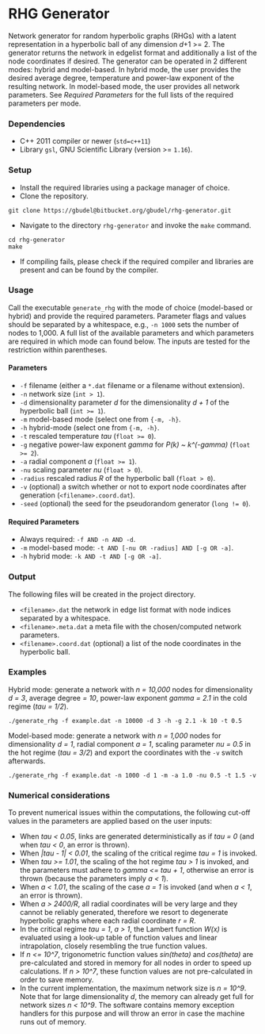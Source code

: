 # RHG Generator #

Network generator for random hyperbolic graphs (RHGs) with a latent representation in a hyperbolic ball of any dimension *d*+1 >= 2. The generator returns the network in edgelist format and additionally a list of the node coordinates if desired. The generator can be operated in 2 different modes: hybrid and model-based. In hybrid mode, the user provides the desired average degree, temperature and power-law exponent of the resulting network. In model-based mode, the user provides all network parameters. See *Required Parameters* for the full lists of the required parameters per mode.

### Dependencies
- C++ 2011 compiler or newer (`std=c++11`)
- Library `gsl`, GNU Scientific Library (version >= `1.16`).

### Setup
- Install the required libraries using a package manager of choice.
- Clone the repository.
``` 
git clone https://gbudel@bitbucket.org/gbudel/rhg-generator.git 
```
- Navigate to the directory `rhg-generator` and invoke the `make` command.
```
cd rhg-generator
make
```
- If compiling fails, please check if the required compiler and libraries are present and can be found by the compiler.

### Usage
Call the executable `generate_rhg` with the mode of choice (model-based or hybrid) and provide the required parameters. Parameter flags and values should be separated by a whitespace, e.g., `-n 1000` sets the number of nodes to 1,000. A full list of the available parameters and which parameters are required in which mode can found below. The inputs are tested for the restriction within parentheses.

#### Parameters
* `-f` 		filename (either a `*.dat` filename or a filename without extension).
* `-n` 		network size (`int > 1`).
* `-d` 		dimensionality parameter *d* for the dimensionality *d + 1* of the hyperbolic ball (`int >= 1`).
* `-m` 		model-based mode (select one from `{-m, -h}`.
* `-h`		hybrid-mode (select one from `{-m, -h}`.
* `-t` 		rescaled temperature *tau* (`float >= 0`).
* `-g` 		negative power-law exponent *gamma* for *P(k) ~ k^(-gamma)* (`float >= 2`).
* `-a` 		radial component *a* (`float >= 1`).
* `-nu`		scaling parameter *nu* (`float > 0`).
* `-radius`	rescaled radius *R* of the hyperbolic ball (`float > 0`).
* `-v` 		(optional) a switch whether or not to export node coordinates after generation (`<filename>.coord.dat`).
* `-seed` 	(optional) the seed for the pseudorandom generator (`long != 0`).

#### Required Parameters
* Always required: `-f AND -n AND -d`.
* `-m` model-based mode: `-t AND [-nu OR -radius] AND [-g OR -a]`.
* `-h` hybrid mode: `-k AND -t AND [-g OR -a]`.

### Output
The following files will be created in the project directory.

* `<filename>.dat` 		the network in edge list format with node indices separated by a whitespace.
* `<filename>.meta.dat` 	a meta file with the chosen/computed network parameters.
* `<filename>.coord.dat`	(optional) a list of the node coordinates in the hyperbolic ball.

### Examples
Hybrid mode: generate a network with *n = 10,000* nodes for dimensionality *d = 3*, average degree *<k> = 10*, power-law exponent *gamma = 2.1* in the cold regime (*tau = 1/2*).
```
./generate_rhg -f example.dat -n 10000 -d 3 -h -g 2.1 -k 10 -t 0.5
```

Model-based mode: generate a network with *n = 1,000* nodes for dimensionality *d = 1*, radial component *a = 1*, scaling parameter *nu = 0.5* in the hot regime (*tau = 3/2*) and export the coordinates with the `-v` switch afterwards.
```
./generate_rhg -f example.dat -n 1000 -d 1 -m -a 1.0 -nu 0.5 -t 1.5 -v
```

### Numerical considerations
To prevent numerical issues within the computations, the following cut-off values in the parameters are applied based on the user inputs:
* When *tau < 0.05*, links are generated deterministically as if *tau = 0* (and when *tau < 0*, an error is thrown).
* When *|tau - 1| < 0.01*, the scaling of the critical regime *tau = 1* is invoked.
* When *tau >= 1.01*, the scaling of the hot regime *tau > 1* is invoked, and the parameters must adhere to *gamma <= tau + 1*, otherwise an error is thrown (because the parameters imply *a < 1*).
* When *a < 1.01*, the scaling of the case *a = 1* is invoked (and when *a < 1*, an error is thrown).
* When *a > 2400/R*, all radial coordinates will be very large and they cannot be reliably generated, therefore we resort to degenerate hyperbolic graphs where each radial coordinate *r = R*.
* In the critical regime *tau = 1*, *a > 1*, the Lambert function *W(x)* is evaluated using a look-up table of function values and linear intrapolation, closely resembling the true function values. 
* If *n <= 10^7*, trigonometric function values *sin(theta)* and *cos(theta)* are pre-calculated and stored in memory for all nodes in order to speed up calculations. If *n > 10^7*, these function values are not pre-calculated in order to save memory.
* In the current implementation, the maximum network size is *n = 10^9*. Note that for large dimensionality *d*, the memory can already get full for network sizes *n < 10^9*. The software contains memory exception handlers for this purpose and will throw an error in case the machine runs out of memory.